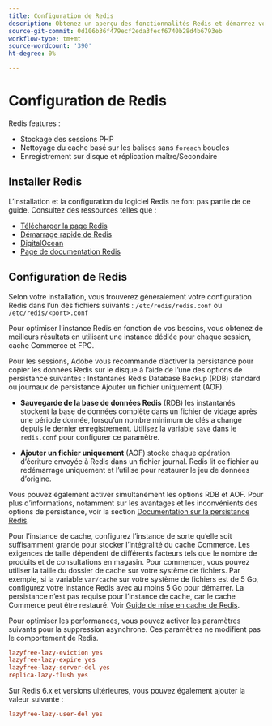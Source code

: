 ```yaml
---
title: Configuration de Redis
description: Obtenez un aperçu des fonctionnalités Redis et démarrez votre configuration Redis.
source-git-commit: 0d106b36f479ecf2eda3fecf6740b28d4b6793eb
workflow-type: tm+mt
source-wordcount: '390'
ht-degree: 0%

---
```


# Configuration de Redis

Redis features :

- Stockage des sessions PHP
- Nettoyage du cache basé sur les balises sans `foreach` boucles
- Enregistrement sur disque et réplication maître/Secondaire

## Installer Redis

L’installation et la configuration du logiciel Redis ne font pas partie de ce guide. Consultez des ressources telles que :

- [Télécharger la page Redis](https://redis.io/download)
- [Démarrage rapide de Redis](https://redis.io/docs/getting-started/)
- [DigitalOcean](https://www.digitalocean.com/community/tutorials/how-to-install-and-use-redis)
- [Page de documentation Redis](https://redis.io/docs)

## Configuration de Redis

Selon votre installation, vous trouverez généralement votre configuration Redis dans l’un des fichiers suivants : `/etc/redis/redis.conf` ou `/etc/redis/<port>.conf`

Pour optimiser l’instance Redis en fonction de vos besoins, vous obtenez de meilleurs résultats en utilisant une instance dédiée pour chaque session, cache Commerce et FPC.

Pour les sessions, Adobe vous recommande d’activer la persistance pour copier les données Redis sur le disque à l’aide de l’une des options de persistance suivantes : Instantanés Redis Database Backup (RDB) standard ou journaux de persistance Ajouter un fichier uniquement (AOF).

- **Sauvegarde de la base de données Redis** (RDB) les instantanés stockent la base de données complète dans un fichier de vidage après une période donnée, lorsqu’un nombre minimum de clés a changé depuis le dernier enregistrement. Utilisez la variable `save` dans le `redis.conf` pour configurer ce paramètre.

- **Ajouter un fichier uniquement** (AOF) stocke chaque opération d’écriture envoyée à Redis dans un fichier journal. Redis lit ce fichier au redémarrage uniquement et l’utilise pour restaurer le jeu de données d’origine.

Vous pouvez également activer simultanément les options RDB et AOF. Pour plus d’informations, notamment sur les avantages et les inconvénients des options de persistance, voir la section [Documentation sur la persistance Redis](https://redis.io/topics/persistence).

Pour l’instance de cache, configurez l’instance de sorte qu’elle soit suffisamment grande pour stocker l’intégralité du cache Commerce. Les exigences de taille dépendent de différents facteurs tels que le nombre de produits et de consultations en magasin. Pour commencer, vous pouvez utiliser la taille du dossier de cache sur votre système de fichiers. Par exemple, si la variable `var/cache` sur votre système de fichiers est de 5 Go, configurez votre instance Redis avec au moins 5 Go pour démarrer. La persistance n’est pas requise pour l’instance de cache, car le cache Commerce peut être restauré. Voir [Guide de mise en cache de Redis](https://redis.io/docs/manual/eviction/).

Pour optimiser les performances, vous pouvez activer les paramètres suivants pour la suppression asynchrone. Ces paramètres ne modifient pas le comportement de Redis.

```ini
lazyfree-lazy-eviction yes
lazyfree-lazy-expire yes
lazyfree-lazy-server-del yes
replica-lazy-flush yes
```

Sur Redis 6.x et versions ultérieures, vous pouvez également ajouter la valeur suivante :

```ini
lazyfree-lazy-user-del yes
```
